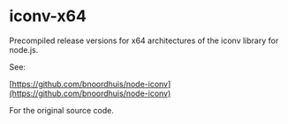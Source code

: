 iconv-x64
=========

Precompiled release versions for x64 architectures of the iconv library for node.js.

See:

[https://github.com/bnoordhuis/node-iconv](https://github.com/bnoordhuis/node-iconv)

For the original source code.
